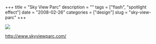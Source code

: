 +++
title = "Sky View Parc"
description = ""
tags = ["flash", "spotlight effect"]
date = "2008-02-26"
categories = ["design"]
slug = "sky-view-parc"
+++


 

  <div id="screens-thumbs" class="clearfix">
    <div class="txt-center" id="design-submission"><a href="http://www.skyviewparc.com/"><img id='bluga-thumbnail-872' class='bluga-thumbnail large' src='http://media.konigi.com/bluga/
wt47f27916034dd_0.jpg'/></a></div>  
  </div>   
<p><a href="http://www.skyviewparc.com/">http://www.skyviewparc.com/</a></p>




